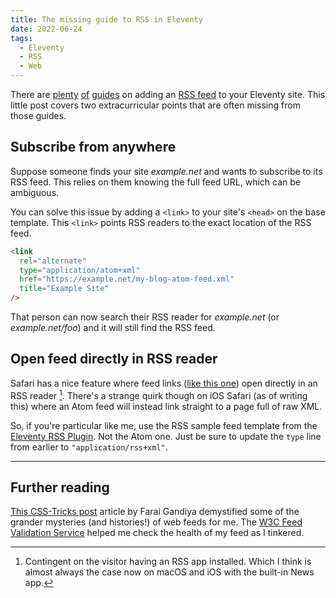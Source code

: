 ```yaml
---
title: The missing guide to RSS in Eleventy
date: 2022-06-24
tags:
  - Eleventy
  - RSS
  - Web
---
```


There are [plenty](https://bnijenhuis.nl/notes/2021-04-07-creating-a-feed-in-eleventy/) [of](https://learneleventyfromscratch.com/lesson/17.html) [guides](https://obsolete29.com/posts/2020/12/31/rss-a-love-letter-and-walkthrough-for-my-eleventy-site/) on adding an [RSS feed](https://www.11ty.dev/docs/plugins/rss/) to your Eleventy site.
This little post covers two extracurricular points that are often missing from those guides.

## Subscribe from anywhere

Suppose someone finds your site _example.net_ and wants to subscribe to its RSS feed.
This relies on them knowing the full feed URL, which can be ambiguous.

You can solve this issue by adding a `<link>` to your site's `<head>` on the base template.
This `<link>` points RSS readers to the exact location of the RSS feed.

```html
<link
  rel="alternate"
  type="application/atom+xml"
  href="https://example.net/my-blog-atom-feed.xml"
  title="Example Site"
/>
```

That person can now search their RSS reader for _example.net_ (or _example.net/foo_) and it will still find the RSS feed.

## Open feed directly in RSS reader

Safari has a nice feature where feed links ([like this one](/feed.xml)) open directly in an RSS reader [^1].
There's a strange quirk though on iOS Safari (as of writing this) where an Atom feed will instead link straight to a page full of raw XML.

So, if you're particular like me, use the RSS sample feed template from the [Eleventy RSS Plugin](https://www.11ty.dev/docs/plugins/rss/#sample-feed-templates). Not the Atom one. Just be sure to update the `type` line from earlier to `"application/rss+xml"`.

---

## Further reading

[This CSS-Tricks post](https://css-tricks.com/working-with-web-feeds-its-more-than-rss/) article by Farai Gandiya demystified some of the grander mysteries (and histories!) of web feeds for me.
The [W3C Feed Validation Service](https://validator.w3.org/feed/) helped me check the health of my feed as I tinkered.

[^1]: Contingent on the visitor having an RSS app installed. Which I think is almost always the case now on macOS and iOS with the built-in News app.
